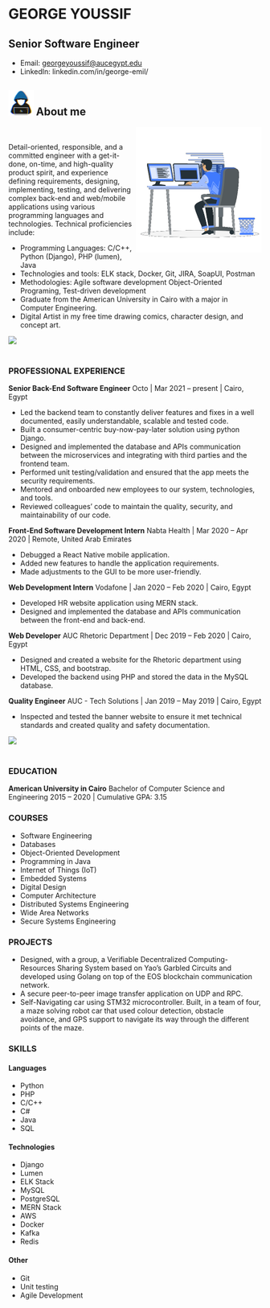 # GEORGE YOUSSIF
## Senior Software Engineer
- Email: georgeyoussif@aucegypt.edu
- LinkedIn: linkedin.com/in/george-emil/

## <picture><img src = "https://github.com/0xAbdulKhalid/0xAbdulKhalid/raw/main/assets/mdImages/about_me.gif" width = 50px></picture> **About me**

<picture> <img align="right" src="https://github.com/0xAbdulKhalid/0xAbdulKhalid/raw/main/assets/mdImages/Right_Side.gif" width = 250px></picture>

<br>

Detail-oriented, responsible, and a committed engineer with a get-it-done, on-time, and high-quality product spirit, and experience defining requirements, designing, implementing, testing, and delivering complex back-end and web/mobile applications using various programming languages and technologies. Technical proficiencies include:

- Programming Languages: C/C++, Python (Django), PHP (lumen), Java
- Technologies and tools: ELK stack, Docker, Git, JIRA, SoapUI, Postman
- Methodologies: Agile software development Object-Oriented Programing, Test-driven development
- Graduate from the American University in Cairo with a major in Computer Engineering.
- Digital Artist in my free time drawing comics, character design, and concept art.

<img src="https://user-images.githubusercontent.com/73097560/115834477-dbab4500-a447-11eb-908a-139a6edaec5c.gif"><br><br>
### PROFESSIONAL EXPERIENCE
**Senior Back-End Software Engineer**
Octo | Mar 2021 – present | Cairo, Egypt
- Led the backend team to constantly deliver features and fixes in a well documented, easily understandable, scalable and tested code.
- Built a consumer-centric buy-now-pay-later solution using python Django.
- Designed and implemented the database and APIs communication between the microservices and integrating with third parties and the frontend team.
- Performed unit testing/validation and ensured that the app meets the security requirements.
- Mentored and onboarded new employees to our system, technologies, and tools.
- Reviewed colleagues’ code to maintain the quality, security, and maintainability of our code.

**Front-End Software Development Intern**
Nabta Health | Mar 2020 – Apr 2020 | Remote, United Arab Emirates
- Debugged a React Native mobile application.
- Added new features to handle the application requirements.
- Made adjustments to the GUI to be more user-friendly.

**Web Development Intern**
Vodafone | Jan 2020 – Feb 2020 | Cairo, Egypt
- Developed HR website application using MERN stack.
- Designed and implemented the database and APIs communication between the front-end and back-end.

**Web Developer**
AUC Rhetoric Department | Dec 2019 – Feb 2020 | Cairo, Egypt
- Designed and created a website for the Rhetoric department using HTML, CSS, and bootstrap.
- Developed the backend using PHP and stored the data in the MySQL database.

**Quality Engineer**
AUC - Tech Solutions | Jan 2019 – May 2019 | Cairo, Egypt
- Inspected and tested the banner website to ensure it met technical standards and created quality and safety documentation.

<img src="https://user-images.githubusercontent.com/73097560/115834477-dbab4500-a447-11eb-908a-139a6edaec5c.gif"><br><br>

### EDUCATION
**American University in Cairo**
Bachelor of Computer Science and Engineering
2015 – 2020 | Cumulative GPA: 3.15

### COURSES
- Software Engineering
- Databases
- Object-Oriented Development
- Programming in Java
- Internet of Things (IoT)
- Embedded Systems
- Digital Design
- Computer Architecture
- Distributed Systems Engineering
- Wide Area Networks
- Secure Systems Engineering

### PROJECTS
- Designed, with a group, a Verifiable Decentralized Computing-Resources Sharing System based on Yao’s Garbled Circuits and developed using Golang on top of the EOS blockchain communication network.
- A secure peer-to-peer image transfer application on UDP and RPC.
- Self-Navigating car using STM32 microcontroller. Built, in a team of four, a maze solving robot car that used colour detection, obstacle avoidance, and GPS support to navigate its way through the different points of the maze.

### SKILLS
#### Languages
- Python
- PHP
- C/C++
- C#
- Java
- SQL

#### Technologies
- Django
- Lumen
- ELK Stack
- MySQL
- PostgreSQL
- MERN Stack
- AWS
- Docker
- Kafka
- Redis

#### Other
- Git
- Unit testing
- Agile Development


<!--
**gyoussif/gyoussif** is a ✨ _special_ ✨ repository because its `README.md` (this file) appears on your GitHub profile.

Here are some ideas to get you started:

- 🔭 I’m currently working on ...
- 🌱 I’m currently learning ...
- 👯 I’m looking to collaborate on ...
- 🤔 I’m looking for help with ...
- 💬 Ask me about ...
- 📫 How to reach me: ...
- 😄 Pronouns: ...
- ⚡ Fun fact: ...
-->
